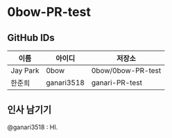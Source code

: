 # 0bow-PR-test

## GitHub IDs

| 이름 | 아이디 | 저장소 |
| ------ | -------- | -------- |  
| Jay Park | 0bow | 0bow/0bow-PR-test |
| 한준희 | ganari3518 | ganari-PR-test |


## 인사 남기기

@ganari3518 : HI.
